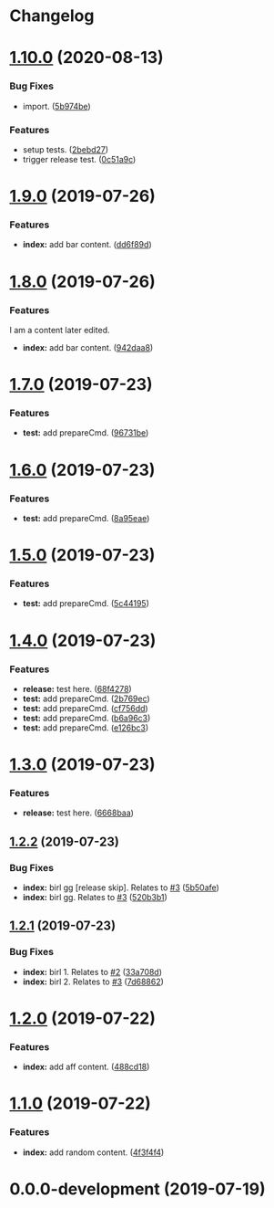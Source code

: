 # Changelog

# [1.10.0](https://github.com/Ryssa/semantic-test/compare/v1.9.0...v1.10.0) (2020-08-13)


### Bug Fixes

* import. ([5b974be](https://github.com/Ryssa/semantic-test/commit/5b974be1a97f15cb794f87930b1940c4228cc864))


### Features

* setup tests. ([2bebd27](https://github.com/Ryssa/semantic-test/commit/2bebd277d902d7d505699f219498f669154e392e))
* trigger release test. ([0c51a9c](https://github.com/Ryssa/semantic-test/commit/0c51a9c2bf4f3deeb7afad88f5bed33561e35ad5))

# [1.9.0](https://github.com/Ryssa/semantic-test/compare/v1.8.0...v1.9.0) (2019-07-26)


### Features

* **index:** add bar content. ([dd6f89d](https://github.com/Ryssa/semantic-test/commit/dd6f89d))

# [1.8.0](https://github.com/Ryssa/semantic-test/compare/v1.7.0...v1.8.0) (2019-07-26)


### Features

I am a content later edited.

* **index:** add bar content. ([942daa8](https://github.com/Ryssa/semantic-test/commit/942daa8))

# [1.7.0](https://github.com/Ryssa/semantic-test/compare/v1.6.0...v1.7.0) (2019-07-23)


### Features

* **test:** add prepareCmd. ([96731be](https://github.com/Ryssa/semantic-test/commit/96731be))

# [1.6.0](https://github.com/Ryssa/semantic-test/compare/v1.5.0...v1.6.0) (2019-07-23)


### Features

* **test:** add prepareCmd. ([8a95eae](https://github.com/Ryssa/semantic-test/commit/8a95eae))

# [1.5.0](https://github.com/Ryssa/semantic-test/compare/v1.4.0...v1.5.0) (2019-07-23)


### Features

* **test:** add prepareCmd. ([5c44195](https://github.com/Ryssa/semantic-test/commit/5c44195))

# [1.4.0](https://github.com/Ryssa/semantic-test/compare/v1.3.0...v1.4.0) (2019-07-23)


### Features

* **release:** test here. ([68f4278](https://github.com/Ryssa/semantic-test/commit/68f4278))
* **test:** add prepareCmd. ([2b769ec](https://github.com/Ryssa/semantic-test/commit/2b769ec))
* **test:** add prepareCmd. ([cf756dd](https://github.com/Ryssa/semantic-test/commit/cf756dd))
* **test:** add prepareCmd. ([b6a96c3](https://github.com/Ryssa/semantic-test/commit/b6a96c3))
* **test:** add prepareCmd. ([e126bc3](https://github.com/Ryssa/semantic-test/commit/e126bc3))

# [1.3.0](https://github.com/Ryssa/semantic-test/compare/v1.2.2...v1.3.0) (2019-07-23)


### Features

* **release:** test here. ([6668baa](https://github.com/Ryssa/semantic-test/commit/6668baa))

## [1.2.2](https://github.com/Ryssa/semantic-test/compare/v1.2.1...v1.2.2) (2019-07-23)


### Bug Fixes

* **index:** birl gg [release skip]. Relates to [#3](https://github.com/Ryssa/semantic-test/issues/3) ([5b50afe](https://github.com/Ryssa/semantic-test/commit/5b50afe))
* **index:** birl gg. Relates to [#3](https://github.com/Ryssa/semantic-test/issues/3) ([520b3b1](https://github.com/Ryssa/semantic-test/commit/520b3b1))

## [1.2.1](https://github.com/Ryssa/semantic-test/compare/v1.2.0...v1.2.1) (2019-07-23)


### Bug Fixes

* **index:** birl 1. Relates to [#2](https://github.com/Ryssa/semantic-test/issues/2) ([33a708d](https://github.com/Ryssa/semantic-test/commit/33a708d))
* **index:** birl 2. Relates to [#3](https://github.com/Ryssa/semantic-test/issues/3) ([7d68862](https://github.com/Ryssa/semantic-test/commit/7d68862))

# [1.2.0](https://github.com/Ryssa/semantic-test/compare/v1.1.0...v1.2.0) (2019-07-22)


### Features

* **index:** add aff content. ([488cd18](https://github.com/Ryssa/semantic-test/commit/488cd18))

# [1.1.0](https://github.com/Ryssa/semantic-test/compare/v1.0.0...v1.1.0) (2019-07-22)


### Features

* **index:** add random content. ([4f3f4f4](https://github.com/Ryssa/semantic-test/commit/4f3f4f4))

# 0.0.0-development (2019-07-19)
